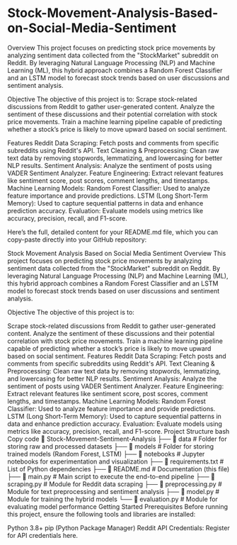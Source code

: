 # Stock-Movement-Analysis-Based-on-Social-Media-Sentiment

Overview
This project focuses on predicting stock price movements by analyzing sentiment data collected from the "StockMarket" subreddit on Reddit. By leveraging Natural Language Processing (NLP) and Machine Learning (ML), this hybrid approach combines a Random Forest Classifier and an LSTM model to forecast stock trends based on user discussions and sentiment analysis.

Objective
The objective of this project is to:
Scrape stock-related discussions from Reddit to gather user-generated content.
Analyze the sentiment of these discussions and their potential correlation with stock price movements.
Train a machine learning pipeline capable of predicting whether a stock’s price is likely to move upward based on social sentiment.

Features
Reddit Data Scraping: Fetch posts and comments from specific subreddits using Reddit's API.
Text Cleaning & Preprocessing: Clean raw text data by removing stopwords, lemmatizing, and lowercasing for better NLP results.
Sentiment Analysis: Analyze the sentiment of posts using VADER Sentiment Analyzer.
Feature Engineering: Extract relevant features like sentiment score, post scores, comment lengths, and timestamps.
Machine Learning Models:
Random Forest Classifier: Used to analyze feature importance and provide predictions.
LSTM (Long Short-Term Memory): Used to capture sequential patterns in data and enhance prediction accuracy.
Evaluation: Evaluate models using metrics like accuracy, precision, recall, and F1-score.



Here’s the full, detailed content for your README.md file, which you can copy-paste directly into your GitHub repository:

Stock Movement Analysis Based on Social Media Sentiment
Overview
This project focuses on predicting stock price movements by analyzing sentiment data collected from the "StockMarket" subreddit on Reddit. By leveraging Natural Language Processing (NLP) and Machine Learning (ML), this hybrid approach combines a Random Forest Classifier and an LSTM model to forecast stock trends based on user discussions and sentiment analysis.

Objective
The objective of this project is to:

Scrape stock-related discussions from Reddit to gather user-generated content.
Analyze the sentiment of these discussions and their potential correlation with stock price movements.
Train a machine learning pipeline capable of predicting whether a stock’s price is likely to move upward based on social sentiment.
Features
Reddit Data Scraping: Fetch posts and comments from specific subreddits using Reddit's API.
Text Cleaning & Preprocessing: Clean raw text data by removing stopwords, lemmatizing, and lowercasing for better NLP results.
Sentiment Analysis: Analyze the sentiment of posts using VADER Sentiment Analyzer.
Feature Engineering: Extract relevant features like sentiment score, post scores, comment lengths, and timestamps.
Machine Learning Models:
Random Forest Classifier: Used to analyze feature importance and provide predictions.
LSTM (Long Short-Term Memory): Used to capture sequential patterns in data and enhance prediction accuracy.
Evaluation: Evaluate models using metrics like accuracy, precision, recall, and F1-score.
Project Structure
bash
Copy code
📂 Stock-Movement-Sentiment-Analysis
├── 📁 data               # Folder for storing raw and processed datasets
├── 📁 models             # Folder for storing trained models (Random Forest, LSTM)
├── 📂 notebooks          # Jupyter notebooks for experimentation and visualization
├── 📄 requirements.txt   # List of Python dependencies
├── 📄 README.md          # Documentation (this file)
├── 📄 main.py            # Main script to execute the end-to-end pipeline
├── 📄 scraping.py        # Module for Reddit data scraping
├── 📄 preprocessing.py   # Module for text preprocessing and sentiment analysis
├── 📄 model.py           # Module for training the hybrid models
└── 📄 evaluation.py      # Module for evaluating model performance
Getting Started
Prerequisites
Before running this project, ensure the following tools and libraries are installed:

Python 3.8+
pip (Python Package Manager)
Reddit API Credentials: Register for API credentials here.

